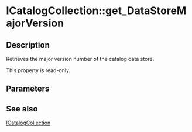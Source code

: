 # ICatalogCollection::get_DataStoreMajorVersion

## Description

Retrieves the major version number of the catalog data store.

This property is read-only.

## Parameters

## See also

[ICatalogCollection](https://learn.microsoft.com/windows/desktop/api/comadmin/nn-comadmin-icatalogcollection)